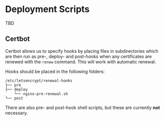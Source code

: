 # Deployment Scripts
TBD

## Certbot
Certbot allows us to specify hooks by placing files in subdirectories which are then run as pre-, deploy- and post-hooks when any certificates are renewed with the `renew` command. This will work with automatic renewal.

Hooks should be placed in the following folders:
```
/etc/letsencrypt/renewal-hooks
├── pre
├── deploy
    └── nginx-pre-renewal.sh
└── post
```

There are also pre- and post-hook shell scripts, but these are currently **not** necessary.